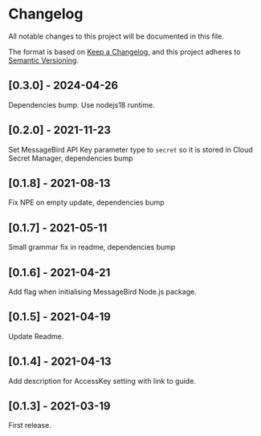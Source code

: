 # Changelog

All notable changes to this project will be documented in this file.

The format is based on [Keep a Changelog](https://keepachangelog.com/en/1.0.0/),
and this project adheres to [Semantic Versioning](https://semver.org/spec/v2.0.0.html).

## [0.3.0] - 2024-04-26

Dependencies bump.
Use nodejs18 runtime.

## [0.2.0] - 2021-11-23

Set MessageBird API Key parameter type to `secret` so it is stored in Cloud Secret Manager, dependencies bump

## [0.1.8] - 2021-08-13

Fix NPE on empty update, dependencies bump

## [0.1.7] - 2021-05-11

Small grammar fix in readme, dependencies bump

## [0.1.6] - 2021-04-21

Add flag when initialising MessageBird Node.js package.

## [0.1.5] - 2021-04-19

Update Readme.

## [0.1.4] - 2021-04-13

Add description for AccessKey setting with link to guide.

## [0.1.3] - 2021-03-19

First release.
